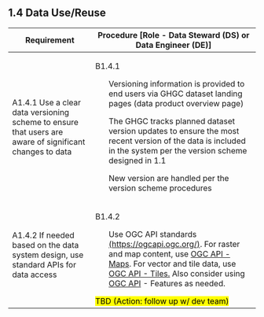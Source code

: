 **1.4 Data Use/Reuse**
------------------

<table>
<thead>
<tr class="header">
<th><strong>Requirement</strong></th>
<th><strong>Procedure</strong> [Role - Data Steward (DS) or Data Engineer (DE)]</th>
</tr>
</thead>
<tbody>
<tr class="odd">
<td>A1.4.1 Use a clear data versioning scheme to ensure that users are aware of significant changes to data</td>
<td><p>B1.4.1</p>
<ul><p>Versioning information is provided to end users via GHGC dataset landing pages (data product overview page)</p><p>The GHGC tracks planned dataset version updates to ensure the most recent version of the data is included in the system per the version scheme designed in 1.1 
</p><p>New version are handled per the version scheme procedures
</p></ul></td>
</tr>
<tr class="even">
<td><p>A1.4.2 If needed based on the data system design, use standard APIs for data access</p></td>
<td><p>B1.4.2 </p><ul><p>Use OGC API standards <a href="https://ogcapi.ogc.org">(https://ogcapi.ogc.org/)</a>. For raster and map content, use <a href="https://ogcapi.ogc.org/maps/">OGC API - Maps</a>. For vector and tile data, use <a href="https://ogcapi.ogc.org/tiles">OGC API - Tiles.</a> Also consider using <a href="https://ogcapi.ogc.org/features/">OGC API</a> - Features as needed.</p><p></ul><mark>TBD (Action: follow up w/ dev team)</mark</p></td>
</tr>